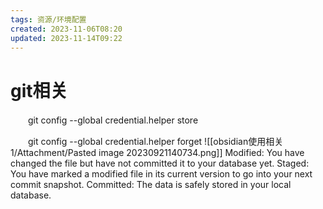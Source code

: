 ```yaml
---
tags: 资源/环境配置
created: 2023-11-06T08:20
updated: 2023-11-14T09:22
---
```

# git相关

　　git config --global credential.helper store

　　git config --global credential.helper forget
![[obsidian使用相关1/Attachment/Pasted image 20230921140734.png]]
Modified: You have changed the file but have not committed it to your database yet.
Staged: You have marked a modified file in its current version to go into your next commit snapshot.
Committed: The data is safely stored in your local database.
